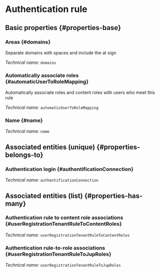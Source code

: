 # Authentication rule
<!--- THIS FILE IS GENERATED PLEASE DO NOT EDIT IT DIRECTLY --->



## Basic properties {#properties-base}

### Areas {#domains}

Separate domains with spaces and include the at sign

*Technical name:* ```domains```

### Automatically associate roles {#automaticUserToRoleMapping}

Automatically associate roles and content roles with users who meet this rule

*Technical name:* ```automaticUserToRoleMapping```

### Name {#name}



*Technical name:* ```name```


## Associated entities (unique) {#properties-belongs-to}

### Authentication login {#authentificationConnection}



*Technical name:* ```authentificationConnection```


## Associated entities (list) {#properties-has-many}

### Authentication rule to content role associations {#userRegistrationTenantRuleToContentRoles}



*Technical name:* ```userRegistrationTenantRuleToContentRoles```

### Authentication rule-to-role associations {#userRegistrationTenantRuleToJupRoles}



*Technical name:* ```userRegistrationTenantRuleToJupRoles```




